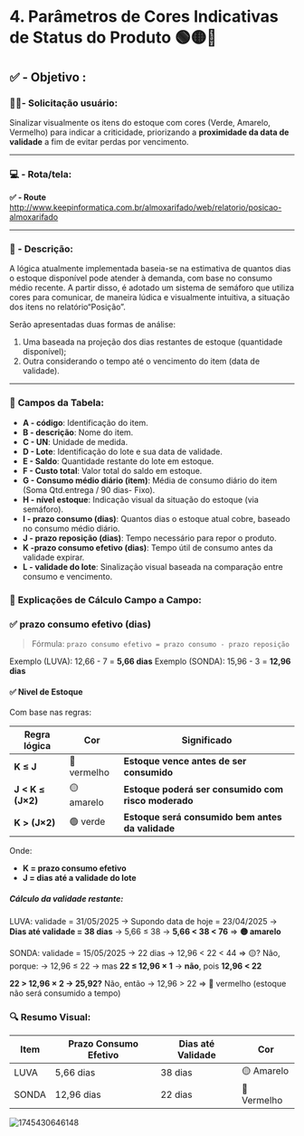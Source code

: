 # 4. Parâmetros de Cores Indicativas de Status do Produto 🟢🟡🔴

## ✅ - Objetivo :

### 🧑🏻- Solicitação usuário:

Sinalizar visualmente os itens do estoque com cores (Verde, Amarelo, Vermelho) para indicar a criticidade, priorizando a **proximidade da data de validade** a fim de evitar perdas por vencimento.

---

### 💻 - Rota/tela:

**✅ -  Route**
http://www.keepinformatica.com.br/almoxarifado/web/relatorio/posicao-almoxarifado

---

### 📃 - Descrição:

A lógica atualmente implementada baseia-se na estimativa de quantos dias o estoque disponível pode atender à demanda, com base no consumo médio recente. A partir disso, é adotado um sistema de semáforo que utiliza cores para comunicar, de maneira lúdica e visualmente intuitiva, a situação dos itens no relatório“Posição”.

Serão apresentadas duas formas de análise:

1. Uma baseada na projeção dos dias restantes de estoque (quantidade disponível);
2. Outra considerando o tempo até o vencimento do item (data de validade).

---

### 🔢 **Campos da Tabela:**

* **A - código**: Identificação do item.
* **B - descrição**: Nome do item.
* **C - UN**: Unidade de medida.
* **D - Lote**: Identificação do lote e sua data de validade.
* **E - Saldo**: Quantidade restante do lote em estoque.
* **F - Custo total**: Valor total do saldo em estoque.
* **G - Consumo médio diário (item)**: Média de consumo diário do item (Soma Qtd.entrega / 90 dias- Fixo).
* **H - nível estoque**: Indicação visual da situação do estoque (via semáforo).
* **I - prazo consumo (dias)**: Quantos dias o estoque atual cobre, baseado no consumo médio diário.
* **J - prazo reposição (dias)**: Tempo necessário para repor o produto.
* **K -prazo consumo efetivo (dias)**: Tempo útil de consumo antes da validade expirar.
* **L - validade do lote**: Sinalização visual baseada na comparação entre consumo e vencimento.

### 🧮 **Explicações de Cálculo Campo a Campo:**

### ✅ **prazo consumo efetivo (dias)**

> Fórmula:
> `prazo consumo efetivo = prazo consumo - prazo reposição`

Exemplo (LUVA):
12,66 - 7 = **5,66 dias**
Exemplo (SONDA):
15,96 - 3 = **12,96 dias**


#### ✅ **Nivel de Estoque**

Com base nas regras:


| Regra lógica     | Cor         | Significado                                          |
| ----------------- | ----------- | ---------------------------------------------------- |
| **K ≤ J**        | 🔴 vermelho | **Estoque vence antes de ser consumido**             |
| **J < K ≤ (J×2)** | 🟡 amarelo  | **Estoque poderá ser consumido com risco moderado** |
| **K > (J×2)**      | 🟢 verde    | **Estoque será consumido bem antes da validade**    |

Onde:

* **K = prazo consumo efetivo**
* **J = dias até a validade do lote**

##### Cálculo da validade restante:

LUVA: validade = 31/05/2025 → Supondo data de hoje = 23/04/2025
→ **Dias até validade = 38 dias**
→ 5,66 ≤ 38 →
**5,66 < 38 < 76** ⇒ **🟡 amarelo**

SONDA:  validade = 15/05/2025 → 22 dias
→ 12,96 < 22 < 44 ⇒ 🟡? Não, porque: → 12,96 ≤ 22 → mas **22 ≤ 12,96 × 1** → **não**, pois **12,96 < 22**

**22 > 12,96 × 2 → 25,92?** Não, então
→ 12,96 > 22 ⇒ 🔴 vermelho (estoque não será consumido a tempo)

### 🔍 Resumo Visual:


| Item  | Prazo Consumo Efetivo | Dias até Validade | Cor         |
| ----- | --------------------- | ------------------ | ----------- |
| LUVA  | 5,66 dias             | 38 dias            | 🟡 Amarelo  |
| SONDA | 12,96 dias            | 22 dias            | 🔴 Vermelho |


![1745430646148](images/4.ParâmetrosdeCoresIndicativasdeStatusdoProduto/1745430646148.png)

